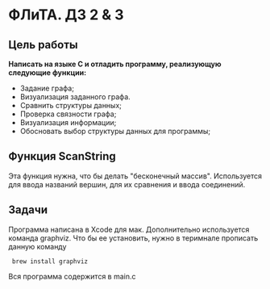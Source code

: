 ФЛиТА. ДЗ 2 & 3
=====

Цель работы
-----
**Написать на языке C и отладить программу, реализующую следующие функции:**
- Задание графа;
- Визуализация заданного графа.
- Сравнить структуры данных;
- Проверка связности графа;
- Визуализация информации;
- Обосновать выбор структуры данных для программы;

Функция ScanString
------
Эта функция нужна, что бы делать "бесконечный массив". Используется для ввода названий вершин, для их сравнения и ввода соединений. 

Задачи
-----
Программа написана в Xcode для мак. Дополнительно используется команда graphviz. Что бы ее установить, нужно в теримнале прописать данную команду

     brew install graphviz

Вся программа содержится в main.c 
